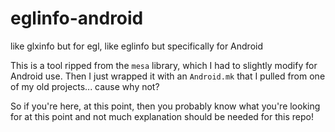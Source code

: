 # eglinfo-android
like glxinfo but for egl, like eglinfo but specifically for Android

This is a tool ripped from the `mesa` library, which I had to slightly modify for Android use. Then 
I just wrapped it with an `Android.mk` that I pulled from one of my old projects... cause why not?

So if you're here, at this point, then you probably know what you're looking for at this point and
not much explanation should be needed for this repo!
